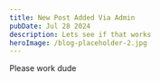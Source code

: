 ```yaml
---
title: New Post Added Via Admin
pubDate: Jul 28 2024
description: Lets see if that works
heroImage: /blog-placeholder-2.jpg
---
```


Please work dude
